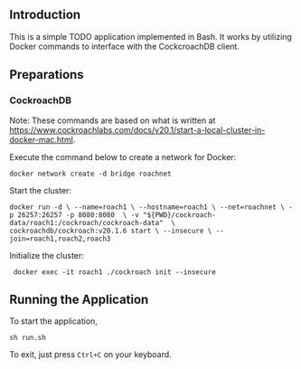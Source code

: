## Introduction
This is a simple TODO application implemented in Bash. It works by utilizing Docker commands to interface with the CockcroachDB client.

## Preparations

### CockroachDB
Note: These commands are based on what is written at https://www.cockroachlabs.com/docs/v20.1/start-a-local-cluster-in-docker-mac.html.

Execute the command below to create a network for Docker:

`docker network create -d bridge roachnet`

Start the cluster:

`docker run -d \
--name=roach1 \
--hostname=roach1 \
--net=roachnet \
-p 26257:26257 -p 8080:8080  \
-v "${PWD}/cockroach-data/roach1:/cockroach/cockroach-data"  \
cockroachdb/cockroach:v20.1.6 start \
--insecure \
--join=roach1,roach2,roach3
`

Initialize the cluster:

`
docker exec -it roach1 ./cockroach init --insecure`


## Running the Application

To start the application,

`sh run.sh`

To exit, just press `Ctrl+C` on your keyboard.